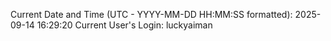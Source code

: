 Current Date and Time (UTC - YYYY-MM-DD HH:MM:SS formatted): 2025-09-14 16:29:20
Current User's Login: luckyaiman
